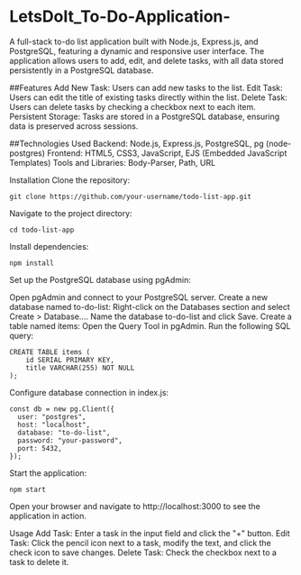 # LetsDoIt_To-Do-Application-
A full-stack to-do list application built with Node.js, Express.js, and PostgreSQL, featuring a dynamic and responsive user interface. The application allows users to add, edit, and delete tasks, with all data stored persistently in a PostgreSQL database.

##Features
Add New Task: Users can add new tasks to the list.
Edit Task: Users can edit the title of existing tasks directly within the list.
Delete Task: Users can delete tasks by checking a checkbox next to each item.
Persistent Storage: Tasks are stored in a PostgreSQL database, ensuring data is preserved across sessions.

##Technologies Used
Backend: Node.js, Express.js, PostgreSQL, pg (node-postgres)
Frontend: HTML5, CSS3, JavaScript, EJS (Embedded JavaScript Templates)
Tools and Libraries: Body-Parser, Path, URL

Installation
Clone the repository:
```
git clone https://github.com/your-username/todo-list-app.git
```
Navigate to the project directory:
```
cd todo-list-app
```
Install dependencies:
```
npm install
```
Set up the PostgreSQL database using pgAdmin:

Open pgAdmin and connect to your PostgreSQL server.
Create a new database named to-do-list:
Right-click on the Databases section and select Create > Database....
Name the database to-do-list and click Save.
Create a table named items:
Open the Query Tool in pgAdmin.
Run the following SQL query:
```
CREATE TABLE items (
    id SERIAL PRIMARY KEY,
    title VARCHAR(255) NOT NULL
);
```
Configure database connection in index.js:
```
const db = new pg.Client({
  user: "postgres",
  host: "localhost",
  database: "to-do-list",
  password: "your-password",
  port: 5432,
});
```
Start the application:
```
npm start
```
Open your browser and navigate to http://localhost:3000 to see the application in action.

Usage
Add Task: Enter a task in the input field and click the "+" button.
Edit Task: Click the pencil icon next to a task, modify the text, and click the check icon to save changes.
Delete Task: Check the checkbox next to a task to delete it.
